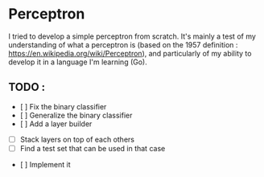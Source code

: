 # Perceptron
I tried to develop a simple perceptron from scratch. It's mainly a test of my understanding
of what a perceptron is (based on the 1957 definition : https://en.wikipedia.org/wiki/Perceptron), and particularly
of my ability to develop it in a language I'm learning (Go).

## TODO :

- [ ] Fix the binary classifier
- [ ] Generalize the binary classifier
- [ ] Add a layer builder
- [ ] Stack layers on top of each others
- [ ] Find a test set that can be used in that case
- [ ] Implement it
